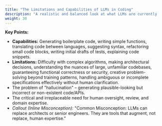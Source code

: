 ```yaml
---
title: "The Limitations and Capabilities of LLMs in Coding"
description: "A realistic and balanced look at what LLMs are currently good at in the context of software development and where their inherent limitations require human intervention and expertise. Addresses common misconceptions."
weight: 30
---
```


**Key Points:**  

* **Capabilities:** Generating boilerplate code, writing simple functions, translating code between languages, suggesting syntax, refactoring small code blocks, writing initial drafts of tests, explaining code snippets.  
* **Limitations:** Difficulty with complex algorithms, making architectural decisions, understanding the nuances of large, unfamiliar codebases, guaranteeing functional correctness or security, creative problem-solving beyond training patterns, handling ambiguous or incomplete specifications effectively without human clarification.  
* The problem of "hallucination" – generating plausible-looking but incorrect or non-existent code/APIs.  
* The critical and irreplaceable need for human oversight, review, and domain expertise.  
* *Callout (Inline Misconception):* "Common Misconception: LLMs can replace architects or senior engineers. They are tools that augment, not replace, human expertise."
